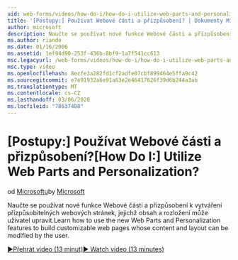 ```yaml
---
uid: web-forms/videos/how-do-i/how-do-i-utilize-web-parts-and-personalization
title: '[Postupy:] Používat Webové části a přizpůsobení? | Dokumenty Microsoft'
author: microsoft
description: Naučte se používat nové funkce Webové části a přizpůsobení k vytváření přizpůsobitelných webových stránek, jejichž obsah a rozložení může uživatel upravit.
ms.author: riande
ms.date: 01/16/2006
ms.assetid: 1ef94d90-253f-436b-8bf9-1a7f541cc613
msc.legacyurl: /web-forms/videos/how-do-i/how-do-i-utilize-web-parts-and-personalization
msc.type: video
ms.openlocfilehash: 8ecfe3a282fd1cf2adfe07cbf899464e5ffa9c42
ms.sourcegitcommit: e7e91932a6e91a63e2e46417626f39d6b244a3ab
ms.translationtype: MT
ms.contentlocale: cs-CZ
ms.lasthandoff: 03/06/2020
ms.locfileid: "78637408"
---
```

# <a name="how-do-i-utilize-web-parts-and-personalization"></a><span data-ttu-id="8aa4c-104">[Postupy:] Používat Webové části a přizpůsobení?</span><span class="sxs-lookup"><span data-stu-id="8aa4c-104">[How Do I:] Utilize Web Parts and Personalization?</span></span>

<span data-ttu-id="8aa4c-105">od [Microsoftu](https://github.com/microsoft)</span><span class="sxs-lookup"><span data-stu-id="8aa4c-105">by [Microsoft](https://github.com/microsoft)</span></span>

<span data-ttu-id="8aa4c-106">Naučte se používat nové funkce Webové části a přizpůsobení k vytváření přizpůsobitelných webových stránek, jejichž obsah a rozložení může uživatel upravit.</span><span class="sxs-lookup"><span data-stu-id="8aa4c-106">Learn how to use the new Web Parts and Personalization features to build customizable web pages whose content and layout can be modified by the user.</span></span>

[<span data-ttu-id="8aa4c-107">&#9654;Přehrát video (13 minut)</span><span class="sxs-lookup"><span data-stu-id="8aa4c-107">&#9654; Watch video (13 minutes)</span></span>](https://channel9.msdn.com/Blogs/ASP-NET-Site-Videos/how-do-i-utilize-web-parts-and-personalization)
